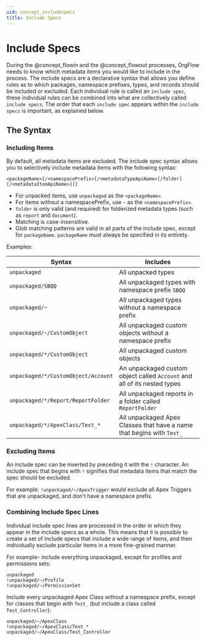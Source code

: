 ```yaml
---
uid: concept_includespecs
title: Include Specs
---
```


# Include Specs

During the @concept_flowin and the @concept_flowout processes, OrgFlow needs to know which metadata items you would like to include in the process. The include specs are a declarative syntax that allows you define rules as to which packages, namespace prefixes, types, and records should be included or excluded. Each individual rule is called an `include spec`, these individual rules can be combined into what are collectively called `include specs`. The order that each `include spec` appears within the `include specs` is important, as explained below.

## The Syntax

### Including Items

By default, all metadata items are excluded. The include spec syntax allows you to selectively include metadata items with the following syntax:

`<packageName>[/<namespacePrefix>[/<metadataTypeApiName>[/folder][/<metadataItemApiName>]]]`

- For unpacked items, use `unpackaged` as the `<packageName>`.
- For items without a namespacePrefix, use `~` as the `<namespacePrefix>`.
- `folder` is only valid (and required) for folderized metadata types (such as `report` and `document`).
- Matching is case-insensitive.
- Glob matching patterns are valid in all parts of the include spec, except for `packageName`. `packageName` must always be specified in its entirety.

Examples:

|Syntax|Includes|
|--|--|
|`unpackaged`|All unpacked types|
|`unpackaged/SBQQ`|All unpackaged types with namespace prefix `SBQQ`|
|`unpackaged/~`|All unpackaged types without a namespace prefix|
|`unpackaged/~/CustomObject`|All unpackaged custom objects without a namespace prefix|
|`unpackaged/*/CustomObject`|All unpackaged custom objects|
|`unpackaged/*/CustomObject/Account`|An unpackaged custom object called `Account` and all of its nested types|
|`unpackaged/*/Report/ReportFolder`|All unpackaged reports in a folder called `ReportFolder` |
|`unpackaged/*/ApexClass/Test_*`|All unpackaged Apex Classes that have a name that begins with `Test_` |

### Excluding Items

An include spec can be inverted by preceding it with the `!` character. An include spec that begins with `!` signifies that metadata items that match the spec should be excluded.

For example: `!unpackaged/~/ApexTrigger` would exclude all Apex Triggers that are unpackaged, and don't have a namespace prefix.

### Combining Include Spec Lines

Individual include spec lines are processed in the order in which they appear in the include specs as a whole. This means that it is possible to create a set of include specs that include a wide range of items, and then individually exclude particular items in a more fine-grained manner.

For example- include everything unpackaged, except for profiles and permissions sets:

```includespecs
unpackaged
!unpackaged/~/Profile
!unpackaged/~/PermissionSet
```

Include every unpackaged Apex Class without a namespace prefix, except for classes that begin with `Test_` (but include a class called `Test_Controller`):

```includespecs
unpackaged/~/ApexClass
!unpackaged/~/ApexClass/Test_*
unpackaged/~/ApexClass/Test_Controller
```